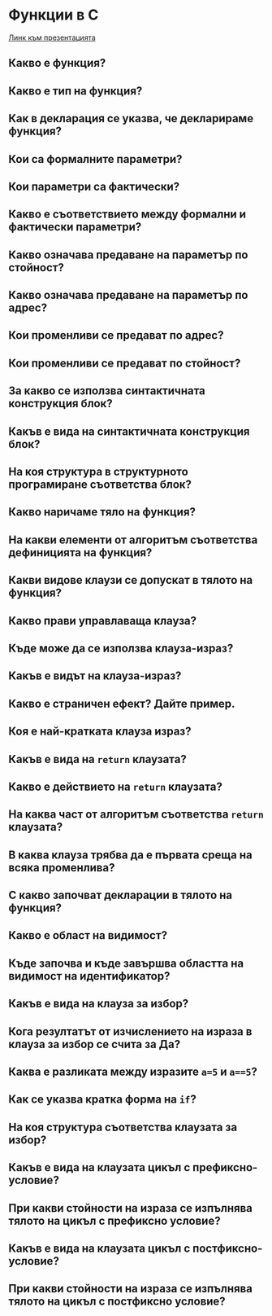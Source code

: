 # Функции в C

[Линк към презентацията](https://docs.google.com/presentation/d/1Mxbl8uJqmm1Ytns2Gw8YYXdKk6-WtbAa/edit?usp=sharing&ouid=101404069411555549635&rtpof=true&sd=true)

## Какво е функция?

## Какво е тип на функция?

## Как в декларация се указва, че декларираме функция?

## Кои са формалните параметри?

## Кои параметри са фактически?

## Какво е съответствието между формални и фактически параметри?

## Какво означава предаване на параметър по стойност?

## Какво означава предаване на параметър по адрес?

## Кои променливи се предават по адрес?

## Кои променливи се предават по стойност?

## За какво се използва синтактичната конструкция блок?

## Какъв е вида на синтактичната конструкция блок?

## На коя структура в структурното програмиране съответства блок?

## Какво наричаме тяло на функция?

## На какви елементи от алгоритъм съответства дефиницията на функция?

## Какви видове клаузи се допускат в тялото на функция?

## Какво прави управлаваща клауза?

## Къде може да се използва клауза-израз?

## Какъв е видът на клауза-израз?

## Какво е страничен ефект? Дайте пример.

## Коя е най-кратката клауза израз?

## Какъв е вида на `return` клаузата?

## Какво е действието на `return` клаузата?

## На каква част от алгоритъм съответства `return` клаузата?

## В каква клауза трябва да е първата среща на всяка променлива?

## С какво започват декларации в тялото на функция?

## Какво е област на видимост?

## Къде започва и къде завършва областта на видимост на идентификатор?

## Какъв е вида на клауза за избор?

## Кога резултатът от изчислението на израза в клауза за избор се счита за Да?

## Каква е разликата между изразите `a=5` и `a==5`?

## Как се указва кратка форма на `if`?

## На коя структура съответства клаузата за избор?

## Какъв е вида на клаузата цикъл с префиксно-условие?

## При какви стойности на израза се изпълнява тялото на цикъл с префиксно условие?

## Какъв е вида на клаузата цикъл с постфиксно-условие?

## При какви стойности на израза се изпълнява тялото на цикъл с постфиксно условие?
